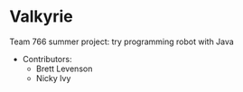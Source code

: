 Valkyrie
========

Team 766 summer project: try programming robot with Java

* Contributors:
  * Brett Levenson
  * Nicky Ivy
